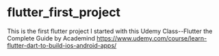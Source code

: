 # flutter_first_project
This is the first flutter project I started with this Udemy Class--Flutter the Complete Guide by Academind https://www.udemy.com/course/learn-flutter-dart-to-build-ios-android-apps/
